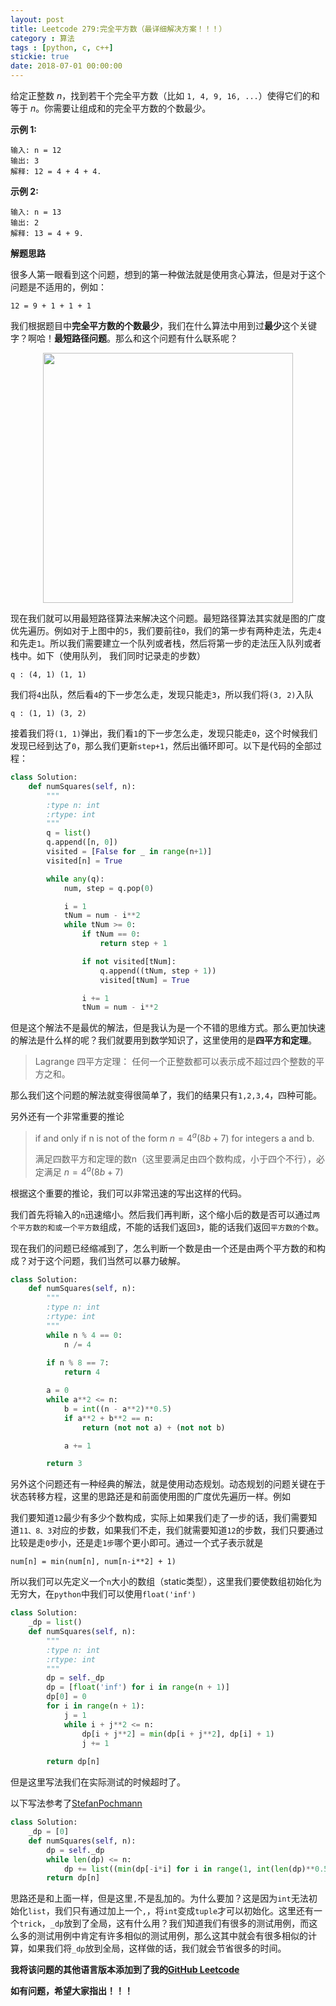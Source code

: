 ```yaml
---
layout: post
title: Leetcode 279:完全平方数（最详细解决方案！！！）
category : 算法
tags : [python, c, c++]
stickie: true
date: 2018-07-01 00:00:00
---
```


给定正整数 *n*，找到若干个完全平方数（比如 `1, 4, 9, 16, ...`）使得它们的和等于 *n*。你需要让组成和的完全平方数的个数最少。

**示例 1:**

```
输入: n = 12
输出: 3 
解释: 12 = 4 + 4 + 4.
```

**示例 2:**

```
输入: n = 13
输出: 2
解释: 13 = 4 + 9.
```

**解题思路**

很多人第一眼看到这个问题，想到的第一种做法就是使用贪心算法，但是对于这个问题是不适用的，例如：

```
12 = 9 + 1 + 1 + 1
```

我们根据题目中**完全平方数的个数最少**，我们在什么算法中用到过**最少**这个关键字？啊哈！**最短路径问题**。那么和这个问题有什么联系呢？

<center class="half">
    <img src="https://raw.githubusercontent.com/wiki/luliyucoordinate/ImageBed/279/2019_6_29_1.jpg" width="400">
</center>

现在我们就可以用最短路径算法来解决这个问题。最短路径算法其实就是图的广度优先遍历。例如对于上图中的`5`，我们要前往`0`，我们的第一步有两种走法，先走`4`和先走`1`。所以我们需要建立一个队列或者栈，然后将第一步的走法压入队列或者栈中。如下（使用队列， 我们同时记录走的步数）

```
q : (4, 1) (1, 1)
```

我们将`4`出队，然后看`4`的下一步怎么走，发现只能走`3`，所以我们将`(3, 2)`入队

``` 
q : (1, 1) (3, 2)
```

接着我们将`(1, 1)`弹出，我们看`1`的下一步怎么走，发现只能走`0`，这个时候我们发现已经到达了`0`，那么我们更新`step+1`，然后出循环即可。以下是代码的全部过程：

```python
class Solution:
    def numSquares(self, n):
        """
        :type n: int
        :rtype: int
        """
        q = list()
        q.append([n, 0])
        visited = [False for _ in range(n+1)]
        visited[n] = True

        while any(q):
            num, step = q.pop(0)

            i = 1
            tNum = num - i**2
            while tNum >= 0:
                if tNum == 0:
                    return step + 1

                if not visited[tNum]:
                    q.append((tNum, step + 1))
                    visited[tNum] = True

                i += 1
                tNum = num - i**2
```

但是这个解法不是最优的解法，但是我认为是一个不错的思维方式。那么更加快速的解法是什么样的呢？我们就要用到数学知识了，这里使用的是**四平方和定理**。

> Lagrange 四平方定理： 任何一个正整数都可以表示成不超过四个整数的平方之和。 

那么我们这个问题的解法就变得很简单了，我们的结果只有`1,2,3,4`，四种可能。

另外还有一个非常重要的推论

> if and only if n is not of the form $n = 4^a(8b + 7)$ for integers a and b. 
>
> 满足四数平方和定理的数n（这里要满足由四个数构成，小于四个不行），必定满足 $n = 4^a(8b + 7)$ 

根据这个重要的推论，我们可以非常迅速的写出这样的代码。

我们首先将输入的`n`迅速缩小。然后我们再判断，这个缩小后的数是否可以通过`两个平方数的和或一个平方数`组成，不能的话我们返回`3`，能的话我们返回`平方数的个数`。

现在我们的问题已经缩减到了，怎么判断一个数是由一个还是由两个平方数的和构成？对于这个问题，我们当然可以暴力破解。

```python
class Solution:
    def numSquares(self, n):
        """
        :type n: int
        :rtype: int
        """
        while n % 4 == 0:
            n /= 4
        
        if n % 8 == 7: 
            return 4

        a = 0
        while a**2 <= n:
            b = int((n - a**2)**0.5)
            if a**2 + b**2 == n:
                return (not not a) + (not not b)

            a += 1

        return 3
```

另外这个问题还有一种经典的解法，就是使用动态规划。动态规划的问题关键在于状态转移方程，这里的思路还是和前面使用图的广度优先遍历一样。例如

我们要知道`12`最少有多少个数构成，实际上如果我们走了一步的话，我们需要知道`11、8、3`对应的步数，如果我们不走，我们就需要知道`12`的步数，我们只要通过比较是走`0`步小，还是走`1步`哪个更小即可。通过一个式子表示就是

```
num[n] = min(num[n], num[n-i**2] + 1)
```

所以我们可以先定义一个`n`大小的数组（static类型），这里我们要使数组初始化为无穷大，在`python`中我们可以使用`float('inf')`

```python
class Solution:
    _dp = list()
    def numSquares(self, n):
        """
        :type n: int
        :rtype: int
        """
        dp = self._dp
        dp = [float('inf') for i in range(n + 1)]
        dp[0] = 0
        for i in range(n + 1):
            j = 1
            while i + j**2 <= n:
                dp[i + j**2] = min(dp[i + j**2], dp[i] + 1)
                j += 1
                
        return dp[n]
```

但是这里写法我们在实际测试的时候超时了。

以下写法参考了[StefanPochmann](https://leetcode.com/problems/perfect-squares/discuss/71512/Static-DP-C++-12-ms-Python-172-ms-Ruby-384-ms?page=3) 

```python
class Solution:
    _dp = [0]
    def numSquares(self, n):
        dp = self._dp
        while len(dp) <= n:
            dp += list((min(dp[-i*i] for i in range(1, int(len(dp)**0.5+1))) + 1,))
        return dp[n]
```

思路还是和上面一样，但是这里`,`不是乱加的。为什么要加？这是因为`int`无法初始化`list`，我们只有通过加上一个`,`，将`int`变成`tuple`才可以初始化。这里还有一个`trick`，`_dp`放到了全局，这有什么用？我们知道我们有很多的测试用例，而这么多的测试用例中肯定有许多相似的测试用例，那么这其中就会有很多相似的计算，如果我们将`_dp`放到全局，这样做的话，我们就会节省很多的时间。

**我将该问题的其他语言版本添加到了我的[GitHub Leetcode](https://github.com/luliyucoordinate/Leetcode)**

**如有问题，希望大家指出！！！**